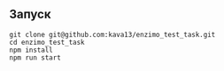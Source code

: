 ## Запуск

    git clone git@github.com:kava13/enzimo_test_task.git
    cd enzimo_test_task
    npm install
    npm run start
